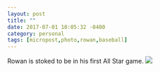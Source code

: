 ```yaml
---
layout: post
title: ""
date: 2017-07-01 10:05:32 -0400
category: personal
tags: [micropost,photo,rowan,baseball]
---
```


Rowan is stoked to be in his first All Star game. ![](https://thecave-com.s3.amazonaws.com/Photo-2017-07-01-10-03-uaKAi5jGN5pISSdcsvWe.jpg)

